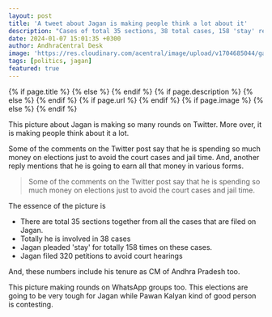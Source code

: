 ```yaml
---
layout: post
title: 'A tweet about Jagan is making people think a lot about it'
description: "Cases of total 35 sections, 38 total cases, 158 'stay' requests by Jagan, 320 petitions to escape court hearings."
date: 2024-01-07 15:01:35 +0300
author: AndhraCentral Desk
image: 'https://res.cloudinary.com/acentral/image/upload/v1704685044/ganja/GDSZg8fW4AAtlFH_cveqpr.jpg'
tags: [politics, jagan]
featured: true
---
```


<meta content="{{ site.title }}" property="og:site_name">
{% if page.title %}
  <meta content="{{ page.title }}" property="og:title">
{% else %}
  <meta content="{{ site.title }}" property="og:title">
{% endif %}
{% if page.description %}
  <meta content="{{ page.description }}" property="og:description">
{% else %}
  <meta content="{{ site.description }}" property="og:description">
{% endif %}
{% if page.url %}
  <meta content="{{ site.url }}{{ page.url }}" property="og:url">
{% endif %}
{% if page.image %}
  <meta content="https://res.cloudinary.com/acentral/image/upload/v1704685044/ganja/GDSZg8fW4AAtlFH_cveqpr.jpg" property="og:image">
{% else %}
  <meta content="{{ site.url }}/images/og.png" property="og:image">
{% endif %}

This picture about Jagan is making so many rounds on Twitter. More over, it is making people think about it a lot. 

Some of the comments on the Twitter post say that he is spending so much money on elections just to avoid the court cases and jail time. And, another reply mentions that he is going to earn all that money in various forms. 

> Some of the comments on the Twitter post say that he is spending so much money on elections just to avoid the court cases and jail time. 

The essence of the picture is

- There are total 35 sections together from all the cases that are filed on Jagan.
- Totally he is involved in 38 cases
- Jagan pleaded 'stay' for totally 158 times on these cases.
- Jagan filed 320 petitions to avoid court hearings

And, these numbers include his tenure as CM of Andhra Pradesh too. 

This picture making rounds on WhatsApp groups too. This elections are going to be very tough for Jagan while Pawan Kalyan kind of good person is contesting.